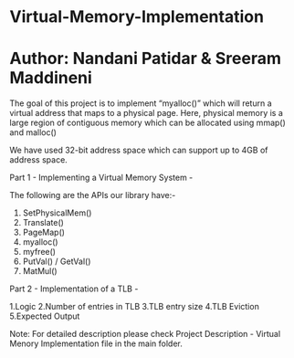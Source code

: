 # Virtual-Memory-Implementation
# Author: Nandani Patidar & Sreeram Maddineni

The goal of this project is to implement “myalloc()” which will return a virtual address that maps to a physical page.
Here, physical memory is a large region of contiguous memory which can be allocated using mmap() and malloc() 

We have used 32-bit address space which can support up to 4GB of address space.

Part 1 - Implementing a Virtual Memory System -

  The following are the APIs our library have:-
  1. SetPhysicalMem()
  2. Translate()
  3. PageMap()
  4. myalloc()
  5. myfree()
  6. PutVal() / GetVal()
  7. MatMul()
  
Part 2 - Implementation of a TLB - 

  1.Logic
  2.Number of entries in TLB
  3.TLB entry size
  4.TLB Eviction
  5.Expected Output
  
Note: For detailed description please check Project Description - Virtual Menory Implementation file in the main folder.
